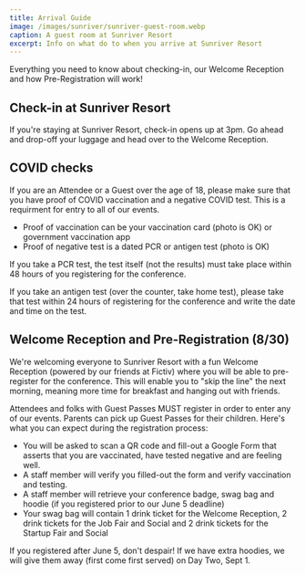 ```yaml
---
title: Arrival Guide
image: /images/sunriver/sunriver-guest-room.webp
caption: A guest room at Sunriver Resort
excerpt: Info on what do to when you arrive at Sunriver Resort
---
```

Everything you need to know about checking-in, our Welcome Reception and how Pre-Registration will work!

## Check-in at Sunriver Resort

If you're staying at Sunriver Resort, check-in opens up at 3pm. Go ahead and drop-off your luggage and head over to the Welcome Reception.

## COVID checks

If you are an Attendee or a Guest over the age of 18, please make sure that you have proof of COVID vaccination and a negative COVID test. This is a requirment for entry to all of our events. 

- Proof of vaccination can be your vaccination card (photo is OK) or government vaccination app
- Proof of negative test is a dated PCR or antigen test (photo is OK)

If you take a PCR test, the test itself (not the results) must take place within 48 hours of you registering for the conference.

If you take an antigen test (over the counter, take home test), please take that test within 24 hours of registering for the conference and write the date and time on the test.

## Welcome Reception and Pre-Registration (8/30)

We're welcoming everyone to Sunriver Resort with a fun Welcome Reception (powered by our friends at Fictiv) where you will be able to pre-register for the conference. This will enable you to "skip the line" the next morning, meaning more time for breakfast and hanging out with friends. 

Attendees and folks with Guest Passes MUST register in order to enter any of our events. Parents can pick up Guest Passes for their children. Here's what you can expect during the registration process:

- You will be asked to scan a QR code and fill-out a Google Form that asserts that you are vaccinated, have tested negative and are feeling well.
- A staff member will verify you filled-out the form and verify vaccination and testing.
- A staff member will retrieve your conference badge, swag bag and hoodie (if you registered prior to our June 5 deadline)
- Your swag bag will contain 1 drink ticket for the Welcome Reception, 2 drink tickets for the Job Fair and Social and 2 drink tickets for the Startup Fair and Social

If you registered after June 5, don't despair! If we have extra hoodies, we will give them away (first come first served) on Day Two, Sept 1.
